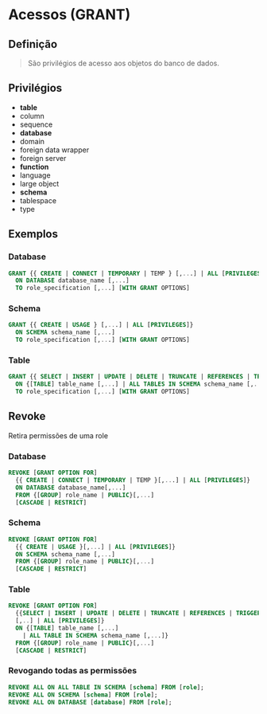 # Acessos (GRANT)

## Definição
> São privilégios de acesso aos objetos do banco de dados.

## Privilégios
* **table**
* column
* sequence
* **database**
* domain
* foreign data wrapper
* foreign server
* **function**
* language
* large object
* **schema**
* tablespace
* type

## Exemplos
### Database
```sql
GRANT {{ CREATE | CONNECT | TEMPORARY | TEMP } [,...] | ALL [PRIVILEGES]}
  ON DATABASE database_name [,...]
  TO role_specification [,...] [WITH GRANT OPTIONS]
```

### Schema
```sql
GRANT {{ CREATE | USAGE } [,...] | ALL [PRIVILEGES]}
  ON SCHEMA schema_name [,...]
  TO role_specification [,...] [WITH GRANT OPTIONS]
```

### Table
```sql
GRANT {{ SELECT | INSERT | UPDATE | DELETE | TRUNCATE | REFERENCES | TRIGGER } [,...] | ALL [PRIVILEGES]}
  ON {[TABLE] table_name [,...] | ALL TABLES IN SCHEMA schema_name [,...]}
  TO role_specification [,...] [WITH GRANT OPTIONS]
```

## Revoke
Retira permissões de uma role

### Database
```sql
REVOKE [GRANT OPTION FOR]
  {{ CREATE | CONNECT | TEMPORARY | TEMP }[,...] | ALL [PRIVILEGES]}
  ON DATABASE database_name[,...]
  FROM {[GROUP] role_name | PUBLIC}[,...]
  [CASCADE | RESTRICT]
```

### Schema
```sql
REVOKE [GRANT OPTION FOR]
  {{ CREATE | USAGE }[,...] | ALL [PRIVILEGES]}
  ON SCHEMA schema_name [,...]
  FROM {[GROUP] role_name | PUBLIC}[,...]
  [CASCADE | RESTRICT]
```

### Table
```sql
REVOKE [GRANT OPTION FOR]
  {{SELECT | INSERT | UPDATE | DELETE | TRUNCATE | REFERENCES | TRIGGER}
  [,..] | ALL [PRIVILEGES]}
  ON {[TABLE] table_name [,...]
    | ALL TABLE IN SCHEMA schema_name [,...]}
  FROM {[GROUP] role_name | PUBLIC}[,...]
  [CASCADE | RESTRICT]
```

### Revogando todas as permissões

```sql
REVOKE ALL ON ALL TABLE IN SCHEMA [schema] FROM [role];
REVOKE ALL ON SCHEMA [schema] FROM [role];
REVOKE ALL ON DATABASE [database] FROM [role];
```